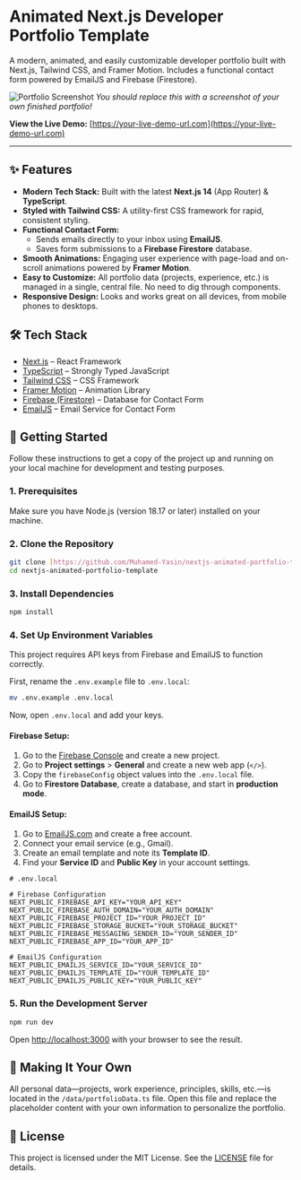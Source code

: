 # Animated Next.js Developer Portfolio Template

A modern, animated, and easily customizable developer portfolio built with Next.js, Tailwind CSS, and Framer Motion. Includes a functional contact form powered by EmailJS and Firebase (Firestore).

![Portfolio Screenshot](./public/images/screenshot.png) 
*You should replace this with a screenshot of your own finished portfolio!*

**View the Live Demo:** [https://your-live-demo-url.com](https://your-live-demo-url.com)

---

## ✨ Features

* **Modern Tech Stack:** Built with the latest **Next.js 14** (App Router) & **TypeScript**.
* **Styled with Tailwind CSS:** A utility-first CSS framework for rapid, consistent styling.
* **Functional Contact Form:**
    * Sends emails directly to your inbox using **EmailJS**.
    * Saves form submissions to a **Firebase Firestore** database.
* **Smooth Animations:** Engaging user experience with page-load and on-scroll animations powered by **Framer Motion**.
* **Easy to Customize:** All portfolio data (projects, experience, etc.) is managed in a single, central file. No need to dig through components.
* **Responsive Design:** Looks and works great on all devices, from mobile phones to desktops.

## 🛠️ Tech Stack

* [Next.js](https://nextjs.org/) – React Framework
* [TypeScript](https://www.typescriptlang.org/) – Strongly Typed JavaScript
* [Tailwind CSS](https://tailwindcss.com/) – CSS Framework
* [Framer Motion](https://www.framer.com/motion/) – Animation Library
* [Firebase (Firestore)](https://firebase.google.com/) – Database for Contact Form
* [EmailJS](https://www.emailjs.com/) – Email Service for Contact Form

## 🚀 Getting Started

Follow these instructions to get a copy of the project up and running on your local machine for development and testing purposes.

### 1. Prerequisites

Make sure you have Node.js (version 18.17 or later) installed on your machine.

### 2. Clone the Repository

```bash
git clone [https://github.com/Muhamed-Yasin/nextjs-animated-portfolio-template.git](https://github.com/Muhamed-Yasin/nextjs-animated-portfolio-template.git)
cd nextjs-animated-portfolio-template
````

### 3\. Install Dependencies

```bash
npm install
```

### 4\. Set Up Environment Variables

This project requires API keys from Firebase and EmailJS to function correctly.

First, rename the `.env.example` file to `.env.local`:

```bash
mv .env.example .env.local
```

Now, open `.env.local` and add your keys.

#### Firebase Setup:

1.  Go to the [Firebase Console](https://console.firebase.google.com/) and create a new project.
2.  Go to **Project settings** \> **General** and create a new web app (`</>`).
3.  Copy the `firebaseConfig` object values into the `.env.local` file.
4.  Go to **Firestore Database**, create a database, and start in **production mode**.

#### EmailJS Setup:

1.  Go to [EmailJS.com](https://www.emailjs.com/) and create a free account.
2.  Connect your email service (e.g., Gmail).
3.  Create an email template and note its **Template ID**.
4.  Find your **Service ID** and **Public Key** in your account settings.

<!-- end list -->

```
# .env.local

# Firebase Configuration
NEXT_PUBLIC_FIREBASE_API_KEY="YOUR_API_KEY"
NEXT_PUBLIC_FIREBASE_AUTH_DOMAIN="YOUR_AUTH_DOMAIN"
NEXT_PUBLIC_FIREBASE_PROJECT_ID="YOUR_PROJECT_ID"
NEXT_PUBLIC_FIREBASE_STORAGE_BUCKET="YOUR_STORAGE_BUCKET"
NEXT_PUBLIC_FIREBASE_MESSAGING_SENDER_ID="YOUR_SENDER_ID"
NEXT_PUBLIC_FIREBASE_APP_ID="YOUR_APP_ID"

# EmailJS Configuration
NEXT_PUBLIC_EMAILJS_SERVICE_ID="YOUR_SERVICE_ID"
NEXT_PUBLIC_EMAILJS_TEMPLATE_ID="YOUR_TEMPLATE_ID"
NEXT_PUBLIC_EMAILJS_PUBLIC_KEY="YOUR_PUBLIC_KEY"
```

### 5\. Run the Development Server

```bash
npm run dev
```

Open [http://localhost:3000](https://www.google.com/search?q=http://localhost:3000) with your browser to see the result.

## 🎨 Making It Your Own

All personal data—projects, work experience, principles, skills, etc.—is located in the `/data/portfolioData.ts` file. Open this file and replace the placeholder content with your own information to personalize the portfolio.

## 📜 License

This project is licensed under the MIT License. See the [LICENSE](https://www.google.com/search?q=./LICENSE) file for details.

```
```
